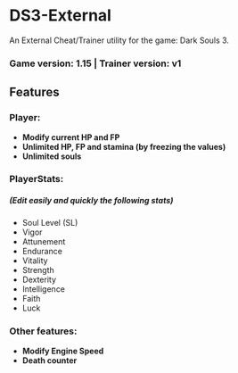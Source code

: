 # DS3-External
An External Cheat/Trainer utility for the game: Dark Souls 3.
### Game version: 1.15 | Trainer version: v1
## Features

### Player:
- **Modify current HP and FP**
- **Unlimited HP, FP and stamina (by freezing the values)**
- **Unlimited souls** 
### PlayerStats:
#####  **(Edit easily and quickly the following stats)**
- Soul Level (SL)
- Vigor
- Attunement
- Endurance
- Vitality
- Strength
- Dexterity
- Intelligence
- Faith
- Luck
### Other features:
- **Modify Engine Speed**
- **Death counter**
